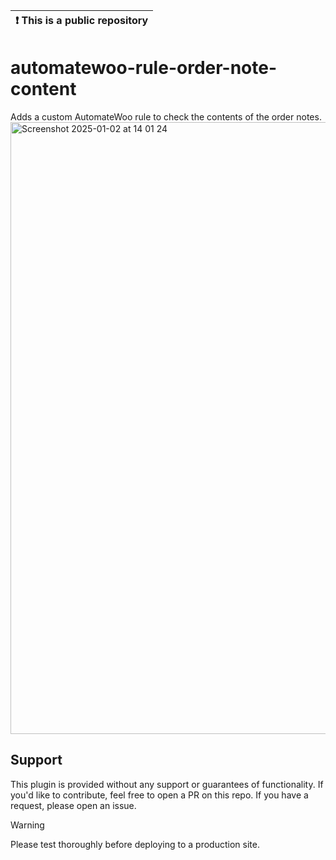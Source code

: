| :exclamation:  This is a public repository |
|--------------------------------------------|

# automatewoo-rule-order-note-content
Adds a custom AutomateWoo rule to check the contents of the order notes.
<img width="979" alt="Screenshot 2025-01-02 at 14 01 24" src="https://github.com/user-attachments/assets/6b066a52-ade8-43e0-be90-d7e4da4b765f" />

## Support

This plugin is provided without any support or guarantees of functionality. If you'd like to contribute, feel free to open a PR on this repo. If you have a request, please open an issue.

> [!WARNING]  
> Please test thoroughly before deploying to a production site.
